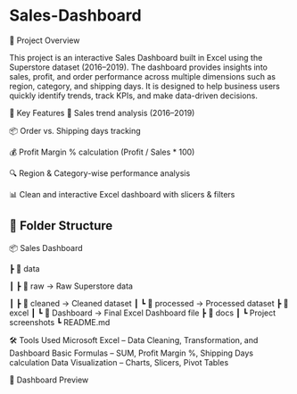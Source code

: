 # Sales-Dashboard


📌 Project Overview



This project is an interactive Sales Dashboard built in Excel using the Superstore dataset (2016–2019).
The dashboard provides insights into sales, profit, and order performance across multiple dimensions such as region, category, and shipping days.
It is designed to help business users quickly identify trends, track KPIs, and make data-driven decisions.




🎯 Key Features
📅 Sales trend analysis (2016–2019)

📦 Order vs. Shipping days tracking

💰 Profit Margin % calculation (Profit / Sales * 100)

🔍 Region & Category-wise performance analysis

📊 Clean and interactive Excel dashboard with slicers & filters






## 📂 Folder Structure

📦 Sales Dashboard

┣ 📂 data

┃ ┣ 📂 raw → Raw Superstore data

┃ ┣ 📂 cleaned → Cleaned dataset
┃ ┗ 📂 processed → Processed dataset
┣ 📂 excel
┃ ┗ 📂 Dashboard → Final Excel Dashboard file
┣ 📂 docs
┃ ┗ Project screenshots
┗ README.md

🛠️ Tools Used
Microsoft Excel – Data Cleaning, Transformation, and Dashboard
Basic Formulas – SUM, Profit Margin %, Shipping Days calculation
Data Visualization – Charts, Slicers, Pivot Tables

📸 Dashboard Preview


